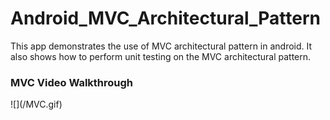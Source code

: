 # Android_MVC_Architectural_Pattern
This app demonstrates the use of MVC architectural pattern in android. It also shows how to perform unit testing on the MVC architectural pattern.
<h3>MVC Video Walkthrough</h3>
![](/MVC.gif)